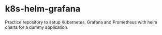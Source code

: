 # k8s-helm-grafana
Practice repository to setup Kubernetes, Grafana and Prometheus with helm charts for a dummy application.
